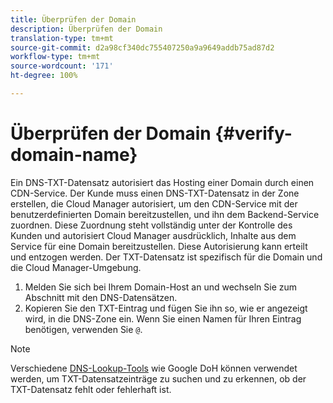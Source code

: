 ```yaml
---
title: Überprüfen der Domain
description: Überprüfen der Domain
translation-type: tm+mt
source-git-commit: d2a98cf340dc755407250a9a9649addb75ad87d2
workflow-type: tm+mt
source-wordcount: '171'
ht-degree: 100%

---
```



# Überprüfen der Domain {#verify-domain-name}

Ein DNS-TXT-Datensatz autorisiert das Hosting einer Domain durch einen CDN-Service. Der Kunde muss einen DNS-TXT-Datensatz in der Zone erstellen, die Cloud Manager autorisiert, um den CDN-Service mit der benutzerdefinierten Domain bereitzustellen, und ihn dem Backend-Service zuordnen. Diese Zuordnung steht vollständig unter der Kontrolle des Kunden und autorisiert Cloud Manager ausdrücklich, Inhalte aus dem Service für eine Domain bereitzustellen. Diese Autorisierung kann erteilt und entzogen werden. Der TXT-Datensatz ist spezifisch für die Domain und die Cloud Manager-Umgebung.

1. Melden Sie sich bei Ihrem Domain-Host an und wechseln Sie zum Abschnitt mit den DNS-Datensätzen.
1. Kopieren Sie den TXT-Eintrag und fügen Sie ihn so, wie er angezeigt wird, in die DNS-Zone ein. Wenn Sie einen Namen für Ihren Eintrag benötigen, verwenden Sie `@`.

>[!NOTE]
>Verschiedene [DNS-Lookup-Tools](https://www.ultratools.com/tools/dnsLookup) wie Google DoH können verwendet werden, um TXT-Datensatzeinträge zu suchen und zu erkennen, ob der TXT-Datensatz fehlt oder fehlerhaft ist.
